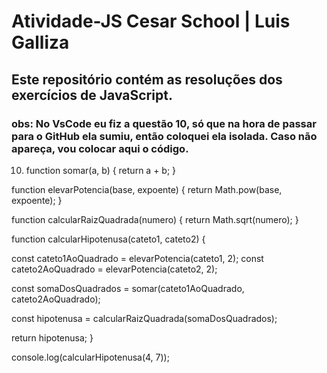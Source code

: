 # Atividade-JS Cesar School | Luis Galliza

## Este repositório contém as resoluções dos exercícios de JavaScript.
### obs:  No VsCode eu fiz a questão 10, só que na hora de passar para o GitHub ela sumiu, então coloquei ela isolada. Caso não apareça, vou colocar aqui o código.

10) function somar(a, b) {
  return a + b;
}

function elevarPotencia(base, expoente) {
  return Math.pow(base, expoente);
}

function calcularRaizQuadrada(numero) {
  return Math.sqrt(numero);
}

function calcularHipotenusa(cateto1, cateto2) {

  const cateto1AoQuadrado = elevarPotencia(cateto1, 2);
  const cateto2AoQuadrado = elevarPotencia(cateto2, 2);

  const somaDosQuadrados = somar(cateto1AoQuadrado, cateto2AoQuadrado);

  const hipotenusa = calcularRaizQuadrada(somaDosQuadrados);

  return hipotenusa;
}

console.log(calcularHipotenusa(4, 7));
